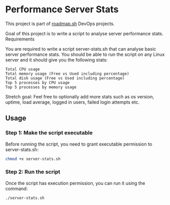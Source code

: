 # Performance Server Stats 

This project is part of [roadmap.sh](https://roadmap.sh/projects/server-stats) DevOps projects.

Goal of this project is to write a script to analyse server performance stats.
Requirements

You are required to write a script server-stats.sh that can analyse basic server performance stats. You should be able to run the script on any Linux server and it should give you the following stats:

    Total CPU usage
    Total memory usage (Free vs Used including percentage)
    Total disk usage (Free vs Used including percentage)
    Top 5 processes by CPU usage
    Top 5 processes by memory usage

Stretch goal: Feel free to optionally add more stats such as os version, uptime, load average, logged in users, failed login attempts etc.

## Usage 

### Step 1: Make the script executable
Before running the script, you need to grant executable permission to server-stats.sh:

```sh
chmod +x server-stats.sh
```

### Step 2: Run the script
Once the script has execution permission, you can run it using the command:

```sh
./server-stats.sh
```